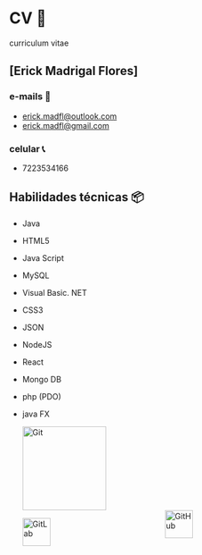 # CV 🚀
curriculum vitae


## [Erick Madrigal Flores]

### e-mails 📧

* erick.madfl@outlook.com
* erick.madfl@gmail.com

### celular 📞

* 7223534166

## Habilidades técnicas 📦

-	Java
-	HTML5
-	Java Script
-	MySQL
-	Visual Basic. NET
-	CSS3
-	JSON 
-	NodeJS
-	React
-	Mongo DB
-	php (PDO)
-	java FX


    <p>
        <img src="https://git-scm.com/images/logos/downloads/Git-Logo-1788C.png" width="150px" title="Git"> 
        <div>
            <a href="https://gitlab.com/ErkMAd">
                <img src="https://dng5l922vgz8f.cloudfront.net/media/filer_public/17/89/17895359-e3cb-431a-8491-2902eeb2a533/gitlab-logo.png" width="50vh" alt="GitLab">
            </a>
        </div>
        <div style="margin-left: 16rem; margin-top: -4rem;">
            <a href="https://github.com/ErkThay">
                <img src="https://image.flaticon.com/icons/png/512/25/25231.png" width="50vh" alt="GitHub">
            </a>
        </div>
    </p>

